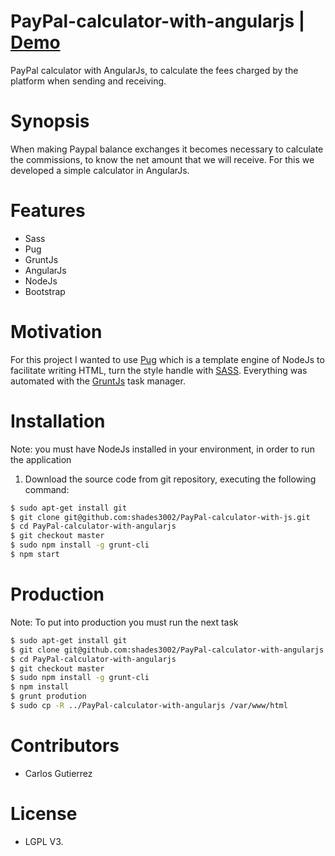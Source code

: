 # PayPal-calculator-with-angularjs | [Demo](https://shades3002.github.io/PayPal-calculator-with-angularjs "Demo")
PayPal calculator with AngularJs, to calculate the fees charged by the platform when sending and receiving.

# Synopsis

When making Paypal balance exchanges it becomes necessary to calculate the commissions, to know the net amount that we will receive. For this we developed a simple calculator in AngularJs.

# Features
* Sass
* Pug
* GruntJs
* AngularJs
* NodeJs
* Bootstrap

# Motivation

For this project I wanted to use [Pug](https://pugjs.org/ "Pug") which is a template engine of NodeJs to facilitate writing HTML, turn the style handle with [SASS](http://sass-lang.com/ "SASS"). Everything was automated with the [GruntJs](https://gruntjs.com/ "GruntJs") task manager.

# Installation

Note: you must have NodeJs installed in your environment, in order to run the application

1. Download the source code from git repository, executing the following command:

```bash
$ sudo apt-get install git
$ git clone git@github.com:shades3002/PayPal-calculator-with-js.git
$ cd PayPal-calculator-with-angularjs
$ git checkout master
$ sudo npm install -g grunt-cli
$ npm start
```

# Production

Note: To put into production you must run the next task

```bash
$ sudo apt-get install git
$ git clone git@github.com:shades3002/PayPal-calculator-with-angularjs.git
$ cd PayPal-calculator-with-angularjs
$ git checkout master
$ sudo npm install -g grunt-cli
$ npm install
$ grunt prodution
$ sudo cp -R ../PayPal-calculator-with-angularjs /var/www/html
```
# Contributors
- Carlos Gutierrez

# License
- LGPL V3.
